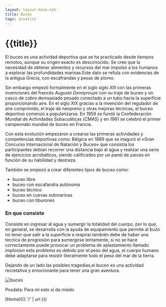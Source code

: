 ```yaml
---
layout: layout-base.njk
title: Buceo
tags: acuatico
---
```


# {{title}}

El buceo es una actividad deportiva que se ha practicado desde tiempos remotos, aunque su origen exacto es desconocido. Se cree que la necesidad de obtener alimentos y recursos del mar impulsó a los humanos a explorar las profundidades marinas.Este dato se refuta con evidencias de la antigua Grecia, con escafrandas y pesas de plomo.

Sin embargo empezó formalmente en el siglo _siglo XIII_ con las primeras invenciones del francés _Auguste Denayrouze_ con su traje de buceo y un casco de cobre demsasiado pesado conectado a un tubo hacía la superficie proporcionando aire. En el siglo XIX gracias a la invención del regulador de aire comprimido, el traje de neopreno y otras mejoras técnicas, el buceo deportivo comenzó a popularizarse. En 1959 se fundó la Confederación Mundial de Actividades Subacuáticas (_CMAS_) y en 1961 se celebró el primer campeonato mundial de buceo en Francia. 

Con esta evolución empezaron a crearse las primeras actividades y competencias deportivas como: Bélgica en 1889 que se inaguró el «Gran Concurso Internacional de Natación y Buceo» que consistia los participantes debían recorrer una distancia bajo el agua y realizar una serie de ejercicios acrobáticos, siendo calificados por un panel de jueces en función de su habilidad y destreza.

También se empezó a crear diferentes tipos de buceo como:

- buceo libre 
- buceo con escafandra autónoma  
- buceo técnico
- buceo en cuevas submarinas
- buceo con tiburones 

### En que consiste

Consiste en ingresar al agua y sumergir la totalidad del cuerpo, por lo que, en general, se desarrolla con la ayuda de equipamiento que permite al buzo no tener que salir a la superficie a respirar.también debe de haber una tecnica de progresión para sumergirse lentamente, si no se hace correctamente puede provocar un problema de aplastamiento llamado _implosion_ este problema es debido por el peso del agua, el cuerpo humano debe adaptarse para resistir literalmente todo el peso del mar de la tierra.

Dejando de un lado las posibles tragedias,el buceo es una actividad recretativa y emocionante para tener una gran aventura.

![buceo](/amerike-template-eleventy-1ciber-main/src/static/img/buceo.jpg)

Posdata: Para mi esto si da miedo

[Home]({{ '/' | url }})

